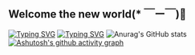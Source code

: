 ## Welcome the new world(* ￣ー￣)🎉
<a href="https://git.io/typing-svg"><img src="https://readme-typing-svg.demolab.com?font=Fira+Code&pause=1000&random=false&width=435&lines=You don't play the Genshin? " alt="Typing SVG" /></a>
[![Typing SVG](https://readme-typing-svg.demolab.com?font=Fira+Code&pause=1000&random=false&width=435&lines=or+Honkai+:Star+Rail)](https://git.io/typing-svg)
![Anurag's GitHub stats](https://github-readme-stats.vercel.app/api?username=SillySilicon&show_icons=true&theme=transparent)
[![Ashutosh's github activity graph](https://github-readme-activity-graph.vercel.app/graph?username=SillySilicon&custom_title=This%20is%20a%20title&hide_border=true)](https://github.com/SillySilicon/github-readme-activity-graph)

